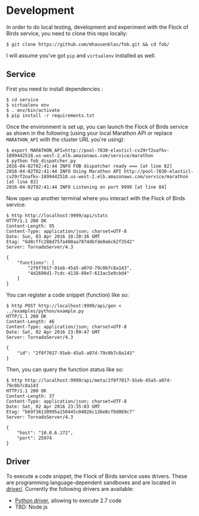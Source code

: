 # Development

In order to do local testing, development and experiment with the Flock of Birds service, you need to clone this repo locally:

    $ git clone https://github.com/mhausenblas/fob.git && cd fob/

I will assume you've got `pip` and `virtualenv` installed as well.

## Service

First you need to install dependencies :

    $ cd service
    $ virtualenv env
    $ . env/bin/activate
    $ pip install -r requirements.txt

Once the environment is set up, you can launch the Flock of Birds service as shown in the following (using your local Marathon API or replace `MARATHON_API` with the cluster URL you're using):

    $ export MARATHON_API=http://pool-7830-elasticl-cv29rf2oafkv-1899442518.us-west-2.elb.amazonaws.com/service/marathon
    $ python fob_dispatcher.py
    2016-04-02T02:41:44 INFO FOB dispatcher ready === [at line 82]
    2016-04-02T02:41:44 INFO Using Marathon API http://pool-7830-elasticl-cv29rf2oafkv-1899442518.us-west-2.elb.amazonaws.com/service/marathon [at line 83]
    2016-04-02T02:41:44 INFO Listening on port 9999 [at line 84]

Now open up another terminal where you interact with the Flock of Birds service:

    $ http http://localhost:9999/api/stats
    HTTP/1.1 200 OK
    Content-Length: 95
    Content-Type: application/json; charset=UTF-8
    Date: Sun, 03 Apr 2016 18:20:36 GMT
    Etag: "6d8cffc288d757a408aa7874dbfde0a6c62f3542"
    Server: TornadoServer/4.3

    {
        "functions": [
            "2f0f7017-91eb-45a5-a07d-79c0b7c8a143",
            "4d2696d1-7cdc-4138-89e7-613ac5e9cbd4"
        ]
    }

You can register a code snippet (function) like so:

    $ http POST http://localhost:9999/api/gen < ../examples/python/example.py
    HTTP/1.1 200 OK
    Content-Length: 46
    Content-Type: application/json; charset=UTF-8
    Date: Sat, 02 Apr 2016 23:09:47 GMT
    Server: TornadoServer/4.3
    
    {
        "id": "2f0f7017-91eb-45a5-a07d-79c0b7c8a143"
    }

Then, you can query the function status like so:

    $ http http://localhost:9999/api/meta/2f0f7017-91eb-45a5-a07d-79c0b7c8a143
    HTTP/1.1 200 OK
    Content-Length: 37
    Content-Type: application/json; charset=UTF-8
    Date: Sat, 02 Apr 2016 23:35:03 GMT
    Etag: "b69f36130995a150445c04026c126e8cf9d069c7"
    Server: TornadoServer/4.3
    
    {
        "host": "10.0.6.172",
        "port": 25974
    }


## Driver

To execute a code snippet, the Flock of Birds service uses drivers. These are programming language-dependent sandboxes and are located in [driver/](driver/). Currently the following drivers are available:

- [Python driver](driver/python/), allowing to execute 2.7 code
- TBD: Node.js
